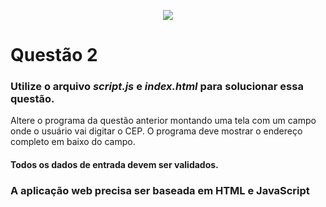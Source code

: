 <p align="center">
    <img src="https://www.infnet.edu.br/infnet/wp-content/themes/infnet.homepage//assets/img/LogoInfnetRodape.png"/>
</p>

# Questão 2

### Utilize o arquivo _script.js_ e _index.html_ para solucionar essa questão.

Altere o programa da questão anterior montando uma tela com um campo onde o usuário vai digitar o CEP. O programa deve mostrar o endereço completo em baixo do campo.

#### Todos os dados de entrada devem ser validados.
### A aplicação web precisa ser baseada em HTML e JavaScript